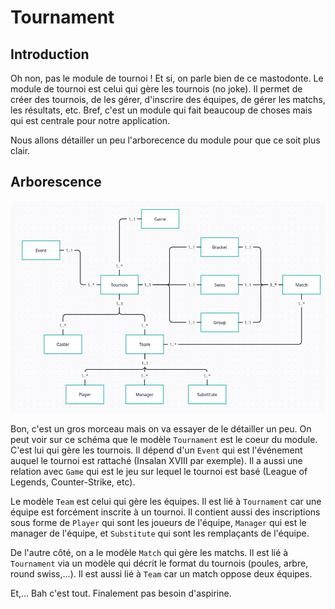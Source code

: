 # Tournament

## Introduction

Oh non, pas le module de tournoi ! Et si, on parle bien de ce mastodonte. Le
module de tournoi est celui qui gère les tournois (no joke). Il permet de créer
des tournois, de les gérer, d'inscrire des équipes, de gérer les matchs, les
résultats, etc. Bref, c'est un module qui fait beaucoup de choses mais qui est
centrale pour notre application.

Nous allons détailler un peu l'arborecence du module pour que ce soit plus
clair.

## Arborescence

![Arborescence du module de tournoi](../../assets/tournois.png)

Bon, c'est un gros morceau mais on va essayer de le détailler un peu. On peut
voir sur ce schéma que le modèle `Tournament` est le coeur du module. C'est lui
qui gère les tournois. Il dépend d'un `Event` qui est l'événement auquel le
tournoi est rattaché (Insalan XVIII par exemple). Il a aussi une relation avec
`Game` qui est le jeu sur lequel le tournoi est basé (League of Legends,
Counter-Strike, etc).

Le modèle `Team` est celui qui gère les équipes. Il est lié à `Tournament` car
une équipe est forcément inscrite à un tournoi. Il contient aussi des
inscriptions sous forme de `Player` qui sont les joueurs de l'équipe, `Manager`
qui est le manager de l'équipe, et `Substitute` qui sont les remplaçants de
l'équipe.

De l'autre côté, on a le modèle `Match` qui gère les matchs. Il est lié à
`Tournament` via un modèle qui décrit le format du tournois (poules, arbre,
round swiss,...). Il est aussi lié à `Team` car un match oppose deux équipes. 

Et,... Bah c'est tout. Finalement pas besoin d'aspirine.